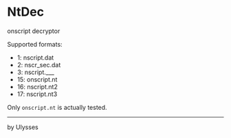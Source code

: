 # NtDec
onscript decryptor

Supported formats:

* 1: nscript.dat
* 2: nscr_sec.dat
* 3: nscript.___
* 15: onscript.nt
* 16: nscript.nt2
* 17: nscript.nt3

Only `onscript.nt` is actually tested.

---
by Ulysses
